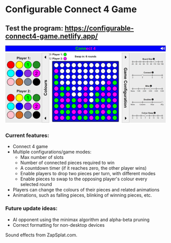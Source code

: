 # Configurable Connect 4 Game
## Test the program: https://configurable-connect4-game.netlify.app/

![Configurable Connect 4 Game - Screenshot](Connect4-screenshot.png)

### Current features:
- Connect 4 game
- Multiple configurations/game modes: 
  - Max number of slots
  - Number of connected pieces required to win
  - A countdown timer (if it reaches zero, the other player wins)
  - Enable players to drop two pieces per turn, with different modes
  - Enable pieces to swap to the opposing player's colour every selected round
- Players can change the colours of their pieces and related animations
- Animations, such as falling pieces, blinking of winning pieces, etc.

### Future update ideas:
- AI opponent using the minimax algorithm and alpha-beta pruning
- Correct formatting for non-desktop devices

Sound effects from ZapSplat.com.

